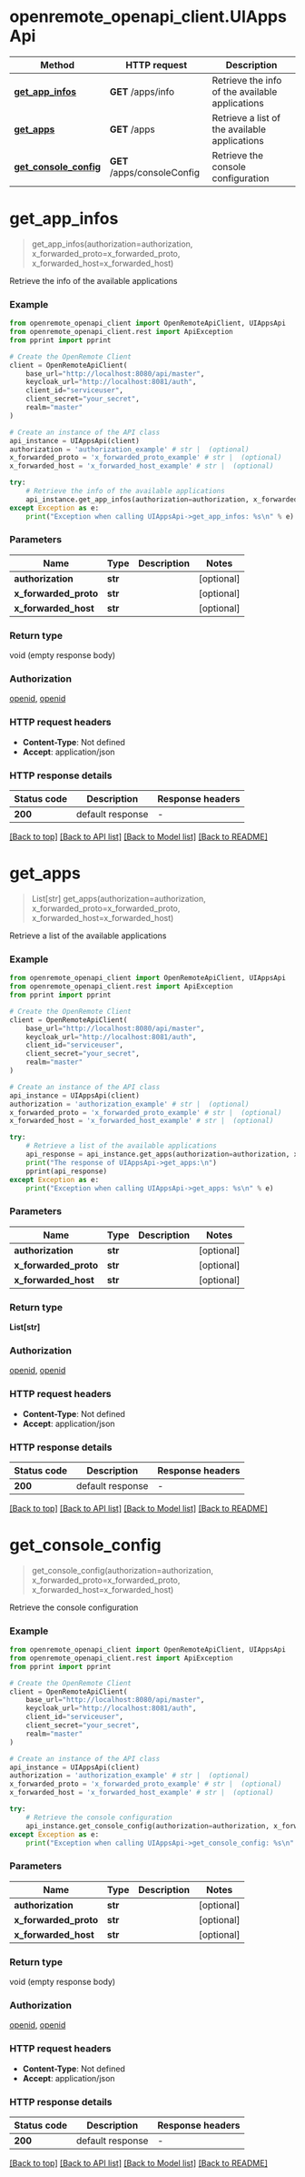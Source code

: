 # openremote_openapi_client.UIAppsApi

Method | HTTP request | Description
------------- | ------------- | -------------
[**get_app_infos**](UIAppsApi.md#get_app_infos) | **GET** /apps/info | Retrieve the info of the available applications
[**get_apps**](UIAppsApi.md#get_apps) | **GET** /apps | Retrieve a list of the available applications
[**get_console_config**](UIAppsApi.md#get_console_config) | **GET** /apps/consoleConfig | Retrieve the console configuration


# **get_app_infos**
> get_app_infos(authorization=authorization, x_forwarded_proto=x_forwarded_proto, x_forwarded_host=x_forwarded_host)

Retrieve the info of the available applications

### Example


```python
from openremote_openapi_client import OpenRemoteApiClient, UIAppsApi
from openremote_openapi_client.rest import ApiException
from pprint import pprint

# Create the OpenRemote Client
client = OpenRemoteApiClient(
    base_url="http://localhost:8080/api/master",
    keycloak_url="http://localhost:8081/auth",
    client_id="serviceuser",
    client_secret="your_secret",
    realm="master"
)

# Create an instance of the API class
api_instance = UIAppsApi(client)
authorization = 'authorization_example' # str |  (optional)
x_forwarded_proto = 'x_forwarded_proto_example' # str |  (optional)
x_forwarded_host = 'x_forwarded_host_example' # str |  (optional)

try:
    # Retrieve the info of the available applications
    api_instance.get_app_infos(authorization=authorization, x_forwarded_proto=x_forwarded_proto, x_forwarded_host=x_forwarded_host)
except Exception as e:
    print("Exception when calling UIAppsApi->get_app_infos: %s\n" % e)
```



### Parameters


Name | Type | Description  | Notes
------------- | ------------- | ------------- | -------------
 **authorization** | **str**|  | [optional] 
 **x_forwarded_proto** | **str**|  | [optional] 
 **x_forwarded_host** | **str**|  | [optional] 

### Return type

void (empty response body)

### Authorization

[openid](../README.md#openid), [openid](../README.md#openid)

### HTTP request headers

 - **Content-Type**: Not defined
 - **Accept**: application/json

### HTTP response details

| Status code | Description | Response headers |
|-------------|-------------|------------------|
**200** | default response |  -  |

[[Back to top]](#) [[Back to API list]](../README.md#documentation-for-api-endpoints) [[Back to Model list]](../README.md#documentation-for-models) [[Back to README]](../README.md)

# **get_apps**
> List[str] get_apps(authorization=authorization, x_forwarded_proto=x_forwarded_proto, x_forwarded_host=x_forwarded_host)

Retrieve a list of the available applications

### Example


```python
from openremote_openapi_client import OpenRemoteApiClient, UIAppsApi
from openremote_openapi_client.rest import ApiException
from pprint import pprint

# Create the OpenRemote Client
client = OpenRemoteApiClient(
    base_url="http://localhost:8080/api/master",
    keycloak_url="http://localhost:8081/auth",
    client_id="serviceuser",
    client_secret="your_secret",
    realm="master"
)

# Create an instance of the API class
api_instance = UIAppsApi(client)
authorization = 'authorization_example' # str |  (optional)
x_forwarded_proto = 'x_forwarded_proto_example' # str |  (optional)
x_forwarded_host = 'x_forwarded_host_example' # str |  (optional)

try:
    # Retrieve a list of the available applications
    api_response = api_instance.get_apps(authorization=authorization, x_forwarded_proto=x_forwarded_proto, x_forwarded_host=x_forwarded_host)
    print("The response of UIAppsApi->get_apps:\n")
    pprint(api_response)
except Exception as e:
    print("Exception when calling UIAppsApi->get_apps: %s\n" % e)
```



### Parameters


Name | Type | Description  | Notes
------------- | ------------- | ------------- | -------------
 **authorization** | **str**|  | [optional] 
 **x_forwarded_proto** | **str**|  | [optional] 
 **x_forwarded_host** | **str**|  | [optional] 

### Return type

**List[str]**

### Authorization

[openid](../README.md#openid), [openid](../README.md#openid)

### HTTP request headers

 - **Content-Type**: Not defined
 - **Accept**: application/json

### HTTP response details

| Status code | Description | Response headers |
|-------------|-------------|------------------|
**200** | default response |  -  |

[[Back to top]](#) [[Back to API list]](../README.md#documentation-for-api-endpoints) [[Back to Model list]](../README.md#documentation-for-models) [[Back to README]](../README.md)

# **get_console_config**
> get_console_config(authorization=authorization, x_forwarded_proto=x_forwarded_proto, x_forwarded_host=x_forwarded_host)

Retrieve the console configuration

### Example


```python
from openremote_openapi_client import OpenRemoteApiClient, UIAppsApi
from openremote_openapi_client.rest import ApiException
from pprint import pprint

# Create the OpenRemote Client
client = OpenRemoteApiClient(
    base_url="http://localhost:8080/api/master",
    keycloak_url="http://localhost:8081/auth",
    client_id="serviceuser",
    client_secret="your_secret",
    realm="master"
)

# Create an instance of the API class
api_instance = UIAppsApi(client)
authorization = 'authorization_example' # str |  (optional)
x_forwarded_proto = 'x_forwarded_proto_example' # str |  (optional)
x_forwarded_host = 'x_forwarded_host_example' # str |  (optional)

try:
    # Retrieve the console configuration
    api_instance.get_console_config(authorization=authorization, x_forwarded_proto=x_forwarded_proto, x_forwarded_host=x_forwarded_host)
except Exception as e:
    print("Exception when calling UIAppsApi->get_console_config: %s\n" % e)
```



### Parameters


Name | Type | Description  | Notes
------------- | ------------- | ------------- | -------------
 **authorization** | **str**|  | [optional] 
 **x_forwarded_proto** | **str**|  | [optional] 
 **x_forwarded_host** | **str**|  | [optional] 

### Return type

void (empty response body)

### Authorization

[openid](../README.md#openid), [openid](../README.md#openid)

### HTTP request headers

 - **Content-Type**: Not defined
 - **Accept**: application/json

### HTTP response details

| Status code | Description | Response headers |
|-------------|-------------|------------------|
**200** | default response |  -  |

[[Back to top]](#) [[Back to API list]](../README.md#documentation-for-api-endpoints) [[Back to Model list]](../README.md#documentation-for-models) [[Back to README]](../README.md)


